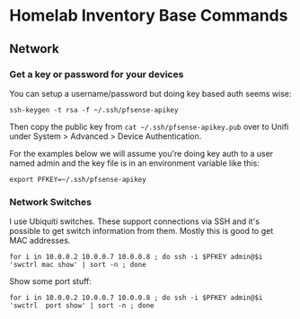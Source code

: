 # Homelab Inventory Base Commands

## Network

### Get a key or password for your devices

You can setup a username/password but doing key based auth seems wise:

`ssh-keygen -t rsa -f ~/.ssh/pfsense-apikey`

Then copy the public key from `cat ~/.ssh/pfsense-apikey.pub` over to Unifi under System > Advanced > Device Authentication.

For the examples below we will assume you're doing key auth to a user named admin and the key file is in an environment variable like this:

`export PFKEY=~/.ssh/pfsense-apikey`

###  Network Switches
I use Ubiquiti switches. These support connections via SSH and it's possible to get switch information from them. Mostly this is good to get MAC addresses.

```for i in 10.0.0.2 10.0.0.7 10.0.0.8 ; do ssh -i $PFKEY admin@$i 'swctrl mac show' | sort -n ; done```

Show some port stuff:

`for i in 10.0.0.2 10.0.0.7 10.0.0.8 ; do ssh -i $PFKEY admin@$i 'swctrl  port show' | sort -n ; done`
